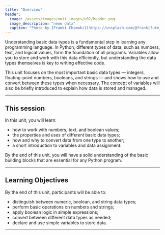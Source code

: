```yaml
---
title: "Overview"
header:
  image: /assets/images/unit_images/u02/header.png
  image_description: "neon data"
  caption: "Photo by [Franki Chamaki](https://unsplash.com/@franki?utm_source=unsplash&amp;utm_medium=referral&amp;utm_content=creditCopyText) [from unsplash](https://unsplash.com/s/photos/data?utm_source=unsplash&amp;utm_medium=referral&amp;utm_content=creditCopyText)"
---
```

<!--more-->

Understanding basic data types is a fundamental step in learning any programming language. In Python, different types of data, such as numbers, text, and logical values, form the foundation of all programs. Variables allow you to store and work with this data efficiently, but understanding the data types themselves is key to writing effective code.

This unit focuses on the most important basic data types — integers, floating-point numbers, booleans, and strings — and shows how to use and convert between these types when necessary. The concept of variables will also be briefly introduced to explain how data is stored and managed.

---

## This session
In this unit, you will learn:
- how to work with numbers, text, and boolean values;
- the properties and uses of different basic data types;
- how and why to convert data from one type to another;
- a short introduction to variables and data assignment.

By the end of this unit, you will have a solid understanding of the basic building blocks that are essential for any Python program.

---

## Learning Objectives
By the end of this unit, participants will be able to:

* distinguish between numeric, boolean, and string data types;
* perform basic operations on numbers and strings;
* apply boolean logic in simple expressions;
* convert between different data types as needed;
* declare and use simple variables to store data.

---

